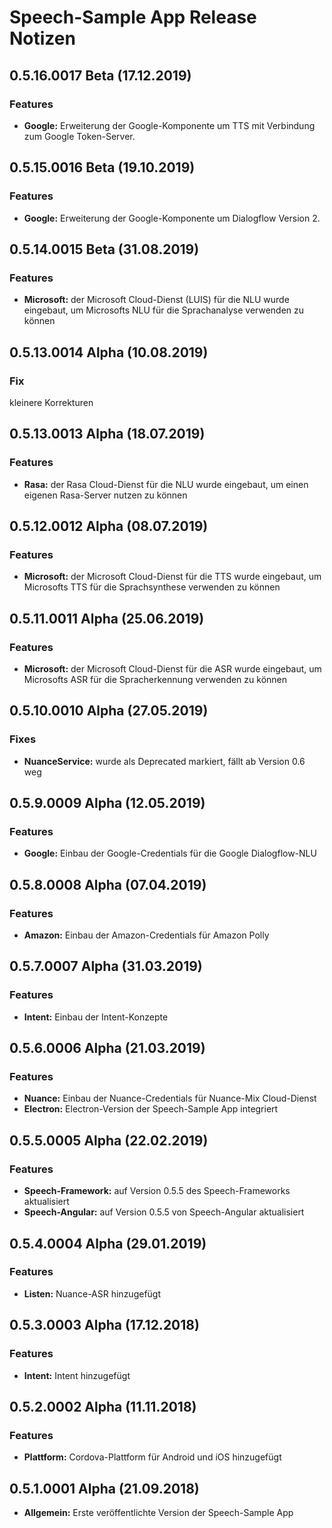 # Speech-Sample App Release Notizen


## 0.5.16.0017 Beta (17.12.2019)

### Features

* **Google:** Erweiterung der Google-Komponente um TTS mit Verbindung zum Google Token-Server.


## 0.5.15.0016 Beta (19.10.2019)

### Features

* **Google:** Erweiterung der Google-Komponente um Dialogflow Version 2.


## 0.5.14.0015 Beta (31.08.2019)

### Features

* **Microsoft:** der Microsoft Cloud-Dienst (LUIS) für die NLU wurde eingebaut, um Microsofts NLU für die Sprachanalyse verwenden zu können


## 0.5.13.0014 Alpha (10.08.2019)

### Fix

kleinere Korrekturen


## 0.5.13.0013 Alpha (18.07.2019)

### Features

* **Rasa:** der Rasa Cloud-Dienst für die NLU wurde eingebaut, um einen eigenen Rasa-Server nutzen zu können


## 0.5.12.0012 Alpha (08.07.2019)

### Features

* **Microsoft:** der Microsoft Cloud-Dienst für die TTS wurde eingebaut, um Microsofts TTS für die Sprachsynthese verwenden zu können


## 0.5.11.0011 Alpha (25.06.2019)

### Features

* **Microsoft:** der Microsoft Cloud-Dienst für die ASR wurde eingebaut, um Microsofts ASR für die Spracherkennung verwenden zu können


## 0.5.10.0010 Alpha (27.05.2019)

### Fixes

* **NuanceService:** wurde als Deprecated markiert, fällt ab Version 0.6 weg


## 0.5.9.0009 Alpha (12.05.2019)

### Features

* **Google:** Einbau der Google-Credentials für die Google Dialogflow-NLU


## 0.5.8.0008 Alpha (07.04.2019)

### Features

* **Amazon:** Einbau der Amazon-Credentials für Amazon Polly


## 0.5.7.0007 Alpha (31.03.2019)

### Features

* **Intent:** Einbau der Intent-Konzepte


## 0.5.6.0006 Alpha (21.03.2019)

### Features

* **Nuance:** Einbau der Nuance-Credentials für Nuance-Mix Cloud-Dienst
* **Electron:** Electron-Version der Speech-Sample App integriert


## 0.5.5.0005 Alpha (22.02.2019)

### Features

* **Speech-Framework:** auf Version 0.5.5 des Speech-Frameworks aktualisiert
* **Speech-Angular:** auf Version 0.5.5 von Speech-Angular aktualisiert 


## 0.5.4.0004 Alpha (29.01.2019)

### Features

* **Listen:** Nuance-ASR hinzugefügt


## 0.5.3.0003 Alpha (17.12.2018)

### Features

* **Intent:** Intent hinzugefügt


## 0.5.2.0002 Alpha (11.11.2018)

### Features

* **Plattform:** Cordova-Plattform für Android und iOS hinzugefügt


## 0.5.1.0001 Alpha (21.09.2018)

* **Allgemein:** Erste veröffentlichte Version der Speech-Sample App
